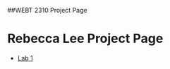 ##WEBT 2310 Project Page

<h1>Rebecca Lee Project Page</h1>

<ul>
<li><a href="lab1/index.html" target="_blank">Lab 1</a></li>
</ul>